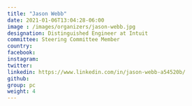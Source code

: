 ```yaml
---
title: "Jason Webb"
date: 2021-01-06T13:04:28-06:00
image : /images/organizers/jason-webb.jpg
designation: Distinguished Engineer at Intuit
committee: Steering Committee Member
country: 
facebook: 
instagram: 
twitter: 
linkedin: https://www.linkedin.com/in/jason-webb-a54520b/
github: 
group: pc
weight: 4
---
```



